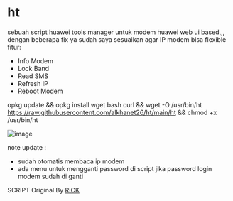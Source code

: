 # ht

sebuah script huawei tools manager untuk modem huawei web ui based,,,
dengan beberapa fix ya sudah saya sesuaikan agar IP modem bisa flexible fitur:
- Info Modem
- Lock Band
- Read SMS
- Refresh IP
- Reboot Modem

opkg update && opkg install wget bash curl && wget -O /usr/bin/ht https://raw.githubusercontent.com/alkhanet26/ht/main/ht && chmod +x /usr/bin/ht

![image](https://github.com/user-attachments/assets/80edea5d-dcaf-42ef-a2cb-6fd77c250637)



note update :
- sudah otomatis membaca ip modem
- ada menu untuk mengganti password di script jika password login modem sudah di ganti

SCRIPT Original By [RICK](https://github.com/ahmadqsya)
